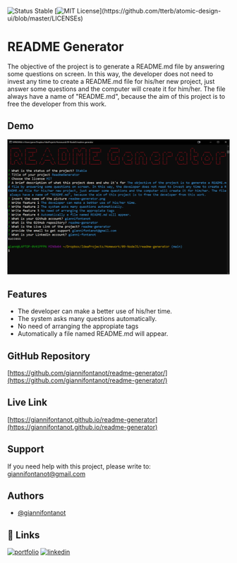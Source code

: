 
![Status Stable](https://img.shields.io/badge/Status-Stable-blue)
[![MIT License](https://img.shields.io/apm/l/atomic-design-ui.svg?)](https://github.com/tterb/atomic-design-ui/blob/master/LICENSEs)
# README Generator
The objective of the project is to generate a README.md file by answering some questions on screen. In this way, the developer does not need to invest any time to create a README.md file for his/her new project, just answer some questions and the computer will create it for him/her. The file always have a name of "README.md", because the aim of this project is to free the developer from this work.
## Demo
![readme-generator.png](./readme-generator.png)
## Features
- The developer can make a better use of his/her time.
- The system asks many questions automatically.
- No need of arranging the appropiate tags 
- Automatically a file named README.md will appear.
## GitHub Repository
[https://github.com/giannifontanot/readme-generator/](https://github.com/giannifontanot/readme-generator/)
## Live Link
[https://giannifontanot.github.io/readme-generator](https://giannifontanot.github.io/readme-generator)
## Support
If you need help with this project, please write to: [giannifontanot@gmail.com](giannifontanot@gmail.com)
## Authors
 - [@giannifontanot](https://www.github.com/giannifontanot)
## 🔗 Links
[![portfolio](https://img.shields.io/badge/my_portfolio-000?style=for-the-badge&logo=ko-fi&logoColor=white)](https://github.com/giannifontanot/)
[![linkedin](https://img.shields.io/badge/linkedin-0A66C2?style=for-the-badge&logo=linkedin&logoColor=white)](https://www.linkedin.com/in/gianni-fontanot/)